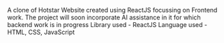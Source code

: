 A clone of Hotstar Website created using ReactJS focussing on Frontend work.
The project will soon incorporate AI assistance in it for which backend work is in progress
Library used  - ReactJS
Language used - HTML, CSS, JavaScript
